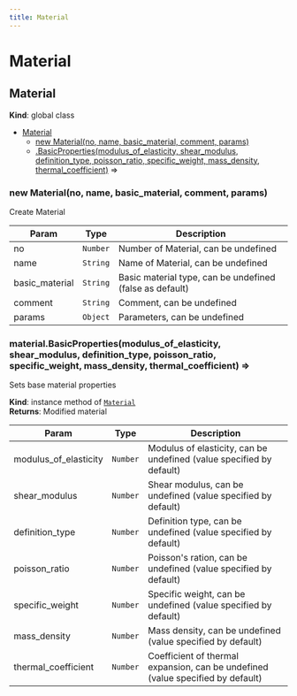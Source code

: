 ```yaml
---
title: Material
---
```


# Material

<a name="Material"></a>

## Material
**Kind**: global class  

* [Material](#Material)
    * [new Material(no, name, basic_material, comment, params)](#new_Material_new)
    * [.BasicProperties(modulus_of_elasticity, shear_modulus, definition_type, poisson_ratio, specific_weight, mass_density, thermal_coefficient)](#Material+BasicProperties) ⇒

<a name="new_Material_new"></a>

### new Material(no, name, basic_material, comment, params)
Create Material


| Param | Type | Description |
| --- | --- | --- |
| no | <code>Number</code> | Number of Material, can be undefined |
| name | <code>String</code> | Name of Material, can be undefined |
| basic_material | <code>String</code> | Basic material type, can be undefined (false as default) |
| comment | <code>String</code> | Comment, can be undefined |
| params | <code>Object</code> | Parameters, can be undefined |

<a name="Material+BasicProperties"></a>

### material.BasicProperties(modulus_of_elasticity, shear_modulus, definition_type, poisson_ratio, specific_weight, mass_density, thermal_coefficient) ⇒
Sets base material properties

**Kind**: instance method of [<code>Material</code>](#Material)  
**Returns**: Modified material  

| Param | Type | Description |
| --- | --- | --- |
| modulus_of_elasticity | <code>Number</code> | Modulus of elasticity, can be undefined (value specified by default) |
| shear_modulus | <code>Number</code> | Shear modulus, can be undefined (value specified by default) |
| definition_type | <code>Number</code> | Definition type, can be undefined (value specified by default) |
| poisson_ratio | <code>Number</code> | Poisson's ration, can be undefined (value specified by default) |
| specific_weight | <code>Number</code> | Specific weight, can be undefined (value specified by default) |
| mass_density | <code>Number</code> | Mass density, can be undefined (value specified by default) |
| thermal_coefficient | <code>Number</code> | Coefficient of thermal expansion, can be undefined (value specified by default) |

